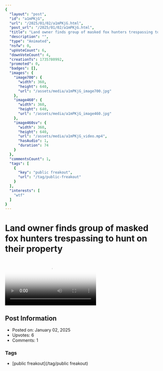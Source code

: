```yaml
---
{
  "layout": "post",
  "id": "a1mPKjG",
  "url": "/2025/01/02/a1mPKjG.html",
  "post_url": "/2025/01/02/a1mPKjG.html",
  "title": "Land owner finds group of masked fox hunters trespassing to hunt on their property",
  "description": "",
  "type": "Animated",
  "nsfw": 0,
  "upVoteCount": 6,
  "downVoteCount": 4,
  "creationTs": 1735780992,
  "promoted": 0,
  "badges": [],
  "images": {
    "image700": {
      "width": 360,
      "height": 640,
      "url": "/assets/media/a1mPKjG_image700.jpg"
    },
    "image460": {
      "width": 360,
      "height": 640,
      "url": "/assets/media/a1mPKjG_image460.jpg"
    },
    "image460sv": {
      "width": 360,
      "height": 640,
      "url": "/assets/media/a1mPKjG_video.mp4",
      "hasAudio": 1,
      "duration": 74
    }
  },
  "commentsCount": 1,
  "tags": [
    {
      "key": "public freakout",
      "url": "/tag/public-freakout"
    }
  ],
  "interests": [
    "wtf"
  ]
}
---
```


# Land owner finds group of masked fox hunters trespassing to hunt on their property

<video controls playsinline loop poster="/assets/media/a1mPKjG_image460.jpg">
  <source src="/assets/media/a1mPKjG_video.mp4" type="video/mp4">
  Your browser does not support the video tag.
</video>

## Post Information

- Posted on: January 02, 2025
- Upvotes: 6
- Comments: 1

### Tags

- [public freakout](/tag/public freakout)
